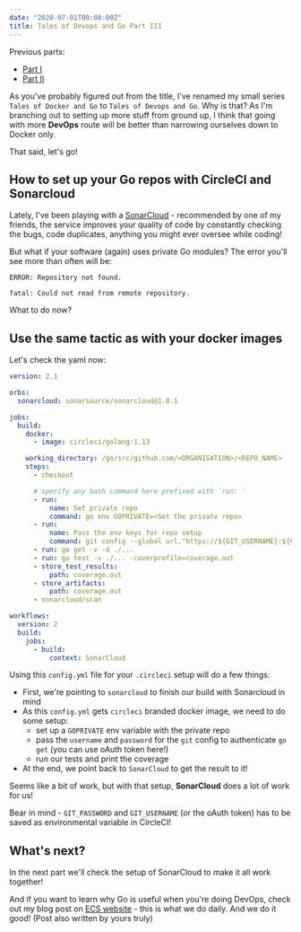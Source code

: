 ```yaml
---
date: "2020-07-01T00:00:00Z"
title: Tales of Devops and Go Part III
---
```


Previous parts:
* [Part I](https://akondas.com/blog/Tales-of-Docker-and-Go,-Part-I-Private)
* [Part II](https://akondas.com/blog/Tales-of-Docker-and-Go-Part-II)

As you've probably figured out from the title, I've renamed my small series `Tales of Docker and Go` to `Tales of Devops and Go`. Why is that? As I'm branching out to setting up more stuff from ground up, I think that going with more **DevOps** route will be better than narrowing ourselves down to Docker only.

That said, let's go!

## How to set up your Go repos with CircleCI and Sonarcloud

Lately, I've been playing with a [SonarCloud](https://sonarcloud.io) - recommended by one of my friends, the service improves your quality of code by constantly checking the bugs, code duplicates, anything you might ever oversee while coding!

But what if your software (again) uses private Go modules? The error you'll see more than often will be:

```
ERROR: Repository not found.

fatal: Could not read from remote repository.
```

What to do now?

## Use the same tactic as with your docker images

Let's check the yaml now:

```yaml
version: 2.1

orbs:
  sonarcloud: sonarsource/sonarcloud@1.0.1

jobs:
  build:
    docker:
      - image: circleci/golang:1.13

    working_directory: /go/src/github.com/<ORGANISATION>/<REPO_NAME>
    steps:
      - checkout

      # specify any bash command here prefixed with `run: `
      - run:
          name: Set private repo
          command: go env GOPRIVATE=<Set the private repo>
      - run:
          name: Pass the env keys for repo setup
          command: git config --global url."https://${GIT_USERNAME}:${GIT_PASSWORD}@<repo path>".insteadOf "<repo path>"
      - run: go get -v -d ./...
      - run: go test -v ./... -coverprofile=coverage.out
      - store_test_results:
          path: coverage.out
      - store_artifacts:
          path: coverage.out
      - sonarcloud/scan

workflows:
  version: 2
  build:
    jobs:
      - build:
          context: SonarCloud
```

Using this `config.yml` file for your `.circleci` setup will do a few things:

* First, we're pointing to `sonarcloud` to finish our build with Sonarcloud in mind
* As this `config.yml` gets `circleci` branded docker image, we need to do some setup:
  * set up a `GOPRIVATE` env variable with the private repo
  * pass the `username` and `password` for the `git` config to authenticate `go get` (you can use oAuth token here!)
  * run our tests and print the coverage
* At the end, we point back to `SonarCloud` to get the result to it!

Seems like a bit of work, but with that setup, **SonarCloud** does a lot of work for us!

Bear in mind - `GIT_PASSWORD` and `GIT_USERNAME` (or the oAuth token) has to be saved as environmental variable in CircleCI!

## What's next?

In the next part we'll check the setup of SonarCloud to make it all work together!

And if you want to learn why Go is useful when you're doing DevOps, check out my blog post on [ECS website](https://ecs.co.uk/resources/why-devops-engineers-should-know-go/) - this is what we do daily. And we do it good! (Post also written by yours truly)
